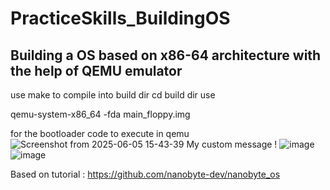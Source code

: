 # PracticeSkills_BuildingOS
## Building a OS based on x86-64 architecture with the help of QEMU emulator 


use make to compile into build dir
cd build dir 
use 

qemu-system-x86_64 -fda main_floppy.img 

for the bootloader code to execute in qemu 
![Screenshot from 2025-06-05 15-43-39](https://github.com/user-attachments/assets/cb482ac7-adb1-4048-ad9b-04322a59eafb)
My custom message !
![image](https://github.com/user-attachments/assets/676d6a9a-2fbf-4007-8b2c-74a40bae38ca)
![image](https://github.com/user-attachments/assets/43f836c7-9181-4a71-8aac-ed1bbe4cc456)



Based on tutorial : https://github.com/nanobyte-dev/nanobyte_os 

